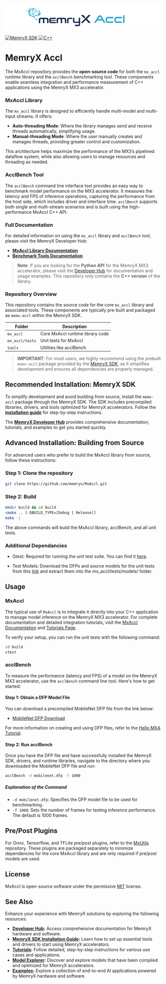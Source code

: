 <picture>
  <source srcset="figures/mx_accl.png" media="(prefers-color-scheme: dark)">
  <source srcset="figures/mx_accl_light.png" media="(prefers-color-scheme: light)">
  <img src="figures/mx_accl_light.png" alt="MemryX Accl">
</picture>


<!-- Badges for quick project insights -->
[![MemryX SDK](https://img.shields.io/badge/MemryX%20SDK-1.0-brightgreen)](https://developer.memryx.com)
[![C++](https://img.shields.io/badge/C++-17-blue)](https://en.cppreference.com)


# MemryX Accl
The MxAccl repository provides the **open-source code** for both the `mx_accl` runtime library and the `acclBench` benchmarking tool. These components enable seamless integration and performance measurement of C++ applications using the MemryX MX3 accelerator.

### MxAccl Library
The `mx_accl` library is designed to efficiently handle multi-model and multi-input streams. It offers:
- **Auto-threading Mode**: Where the library manages send and receive threads automatically, simplifying usage.
- **Manual-threading Mode**: Where the user manually creates and manages threads, providing greater control and customization.

This architecture helps maximize the performance of the MX3’s pipelined dataflow system, while also allowing users to manage resources and threading as needed.

### AcclBench Tool
The `acclBench` command line interface tool provides an easy way to benchmark model performance on the MX3 accelerator. It measures the latency and FPS of inference operations, capturing the performance from the host side, which includes driver and interface time. `acclBench` supports both single and multi-stream scenarios and is built using the high-performance MxAccl C++ API.


### Full Documentation
For detailed information on using the `mx_accl` library and `acclBench` tool, please visit the MemryX Developer Hub:
- **[MxAccl Library Documentation](https://developer.memryx.com/api/accelerator/accelerator.html)**
- **[Benchmark Tools Documentation](https://developer.memryx.com/tools/benchmark/benchmark.html)**

> **Note**: If you are looking for the **Python API** for the MemryX MX3 accelerator, please visit the [Developer Hub](https://developer.memryx.com/api/accelerator/accelerator.html) for documentation and usage examples. This repository only contains the **C++ version** of the library.


### Repository Overview
This repository contains the source code for the core `mx_accl` library and associated tools. These components are typically pre-built and packaged as `memx-accl` within the MemryX SDK.

| Folder                               | Description                                                                                                                  |
| -------------------------------------| ---------------------------------------------------------------------------------------------------------------------        |
| `mx_accl`                            | Core MxAccl runtime library code
| `mx_accl/tests`                      | Unit tests for MxAccl
| `tools`                              | Utilities like acclBench

> **IMPORTANT**: For most users, we highly recommend using the prebuilt `memx-accl` package provided by the  [MemryX SDK](https://developer.memryx.com), as it simplifies development and ensures all dependencies are properly managed.

## Recommended Installation: MemryX SDK

To simplify development and avoid building from source, install the `memx-accl` package through the MemryX SDK. The SDK includes precompiled libraries, drivers, and tools optimized for MemryX accelerators. Follow the **[installation guide](https://developer.memryx.com/get_started/)** for step-by-step instructions.

The **[MemryX Developer Hub](https://developer.memryx.com)** provides comprehensive documentation, tutorials, and examples to get you started quickly.

## Advanced Installation: Building from Source

For advanced users who prefer to build the MxAccl library from source, follow these instructions:

### Step 1: Clone the repository 

``` bash
git clone https://github.com/memryx/MxAccl.git
```

### Step 2: Build

```bash
mkdir build && cd build
cmake .. [-DBUILD_TYPE=[Debug | Release]]
make -j
   ```

The above commands will build the MxAccl library, acclBench, and all unit tests.

### Additional Dependancies

* Gtest: Required for running the unit test suite. You can find it [here](https://github.com/google/googletest).

* Test Models: Download the DFPs and source models for the unit tests from this [link](https://developer.memryx.com/example_files/mxaccl_tests_models.tar.xz) and extract them into the mx_accl/tests/models/ folder.


## Usage

### MxAccl
The typical use of `MxAccl` is to integrate it directly into your C++ application to manage model inference on the MemryX MX3 accelerator. For complete documentation and detailed integration tutorials, visit the [MxAccl Documentation](https://developer.memryx.com/api/accelerator/accelerator.html) and [Tutorials Page](https://developer.memryx.com/tutorials/tutorials.html).

To verify your setup, you can run the unit tests with the following command:

```bash
cd build
ctest
```

### acclBench

To measure the performance (latency and FPS) of a model on the MemryX MX3 accelerator, use the `acclBench` command line tool. Here's how to get started:


#### Step 1: Obtain a DFP Model File
You can download a precompiled MobileNet DFP file from the link below:

- [MobileNet DFP Download](https://developer.memryx.com/_downloads/2925dc76b5b06046a0f3d66815b1ae5e/mobilenet.dfp)

For more information on creating and using DFP files, refer to the [Hello MXA Tutorial](https://developer.memryx.com/get_started/hello_mxa.html).


#### Step 2: Run acclBench
Once you have the DFP file and have successfully installed the MemryX SDK, drivers, and runtime libraries, navigate to the directory where you downloaded the MobileNet DFP file and run:

```bash
acclBench -d mobilenet.dfp -f 1000
```

##### Explanation of the Command

* `-d mobilenet.dfp`: Specifies the DFP model file to be used for benchmarking.
* `-f 1000`: Sets the number of frames for testing inference performance. The default is 1000 frames.

## Pre/Post Plugins

For Onnx, Tensorflow, and TFLite pre/post plugins, refer to the [MxUtils](https://github.com/memryx/MxUtils) repository. These plugins are packaged separately to minimize dependencies for the core MxAccl library and are only required if pre/post models are used.

## License
MxAccl is open-source software under the permissive [MIT](LICENSE.md) license.


## See Also
Enhance your experience with MemryX solutions by exploring the following resources:

- **[Developer Hub](https://developer.memryx.com/index.html):** Access comprehensive documentation for MemryX hardware and software.
- **[MemryX SDK Installation Guide](https://developer.memryx.com/get_started/install.html):** Learn how to set up essential tools and drivers to start using MemryX accelerators.
- **[Tutorials](https://developer.memryx.com/tutorials/tutorials.html):** Follow detailed, step-by-step instructions for various use cases and applications.
- **[Model Explorer](https://developer.memryx.com/model_explorer/models.html):** Discover and explore models that have been compiled and optimized for MemryX accelerators.
- **[Examples](https://github.com/memryx/MemryX_eXamples):** Explore a collection of end-to-end AI applications powered by MemryX hardware and software. 
